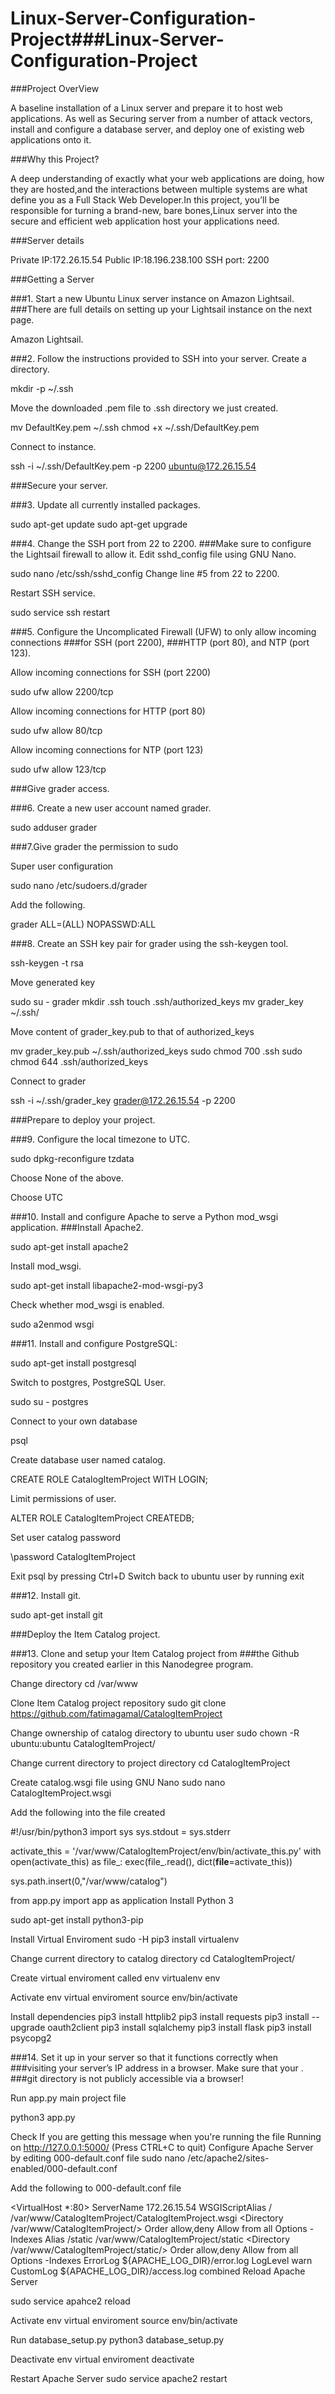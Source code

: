 # Linux-Server-Configuration-Project###Linux-Server-Configuration-Project
###Project OverView

A baseline installation of a Linux server and prepare it to host web applications. 
As well as Securing server from a number of attack vectors,
install and configure a database server,
and deploy one of existing web applications onto it.

###Why this Project?

A deep understanding of exactly what your web applications are doing,
how they are hosted,and the interactions between multiple systems are what define you as
a Full Stack Web Developer.In this project, you’ll be responsible for turning a brand-new,
bare bones,Linux server into the secure and efficient web application host your applications need.

###Server details

Private IP:172.26.15.54
Public IP:18.196.238.100
SSH port: 2200

###Getting a Server

###1. Start a new Ubuntu Linux server instance on Amazon Lightsail. 
###There are full details on setting up your Lightsail instance on the next page.

Amazon Lightsail.

###2. Follow the instructions provided to SSH into your server.
Create a directory.


mkdir -p ~/.ssh

Move the downloaded .pem file to .ssh directory we just created.

mv DefaultKey.pem ~/.ssh
chmod +x ~/.ssh/DefaultKey.pem

Connect to instance.

ssh -i ~/.ssh/DefaultKey.pem -p 2200 ubuntu@172.26.15.54

###Secure your server.

###3. Update all currently installed packages.

sudo apt-get update
sudo apt-get upgrade

###4. Change the SSH port from 22 to 2200. 
###Make sure to configure the Lightsail firewall to allow it.
Edit sshd_config file using GNU Nano.

sudo nano /etc/ssh/sshd_config
Change line #5 from 22 to 2200.

Restart SSH service.

sudo service ssh restart

###5. Configure the Uncomplicated Firewall (UFW) to only allow incoming connections 
###for SSH (port 2200),
###HTTP (port 80), and NTP (port 123).

Allow incoming connections for SSH (port 2200)

sudo ufw allow 2200/tcp

Allow incoming connections for HTTP (port 80)

sudo ufw allow 80/tcp

Allow incoming connections for NTP (port 123)

sudo ufw allow 123/tcp

###Give grader access.

###6. Create a new user account named grader.

sudo adduser grader

###7.Give grader the permission to sudo

Super user configuration

sudo nano /etc/sudoers.d/grader

Add the following.

grader ALL=(ALL) NOPASSWD:ALL

###8. Create an SSH key pair for grader using the ssh-keygen tool.

ssh-keygen -t rsa

Move generated key

sudo su - grader
mkdir .ssh
touch .ssh/authorized_keys
mv grader_key ~/.ssh/

Move content of grader_key.pub to that of authorized_keys

mv grader_key.pub ~/.ssh/authorized_keys
sudo chmod 700 .ssh
sudo chmod 644 .ssh/authorized_keys

Connect to grader

ssh -i ~/.ssh/grader_key grader@172.26.15.54 -p 2200

###Prepare to deploy your project.

###9. Configure the local timezone to UTC.

sudo dpkg-reconfigure tzdata

Choose None of the above.

Choose UTC

###10. Install and configure Apache to serve a Python mod_wsgi application.
###Install Apache2.

sudo apt-get install apache2

Install mod_wsgi.

sudo apt-get install libapache2-mod-wsgi-py3

Check whether mod_wsgi is enabled.

sudo a2enmod wsgi

###11. Install and configure PostgreSQL:

sudo apt-get install postgresql

Switch to postgres, PostgreSQL User.

sudo su - postgres

Connect to your own database

psql

Create database user named catalog.

CREATE ROLE CatalogItemProject WITH LOGIN;

Limit permissions of user.

ALTER ROLE CatalogItemProject CREATEDB;

Set user catalog password

\password CatalogItemProject

Exit psql by pressing Ctrl+D
Switch back to ubuntu user by running exit

###12. Install git.

sudo apt-get install git

###Deploy the Item Catalog project.

###13. Clone and setup your Item Catalog project from 
###the Github repository you created earlier in this Nanodegree program.

Change directory
cd /var/www

Clone Item Catalog project repository
sudo git clone https://github.com/fatimagamal/CatalogItemProject

Change ownership of catalog directory to ubuntu user
sudo chown -R ubuntu:ubuntu CatalogItemProject/

Change current directory to project directory
cd CatalogItemProject

Create catalog.wsgi file using GNU Nano
sudo nano CatalogItemProject.wsgi

Add the following into the file created

#!/usr/bin/python3
import sys
sys.stdout = sys.stderr

activate_this = '/var/www/CatalogItemProject/env/bin/activate_this.py'
with open(activate_this) as file_:
exec(file_.read(), dict(__file__=activate_this))

sys.path.insert(0,"/var/www/catalog")

from app.py import app as application
Install Python 3

sudo apt-get install python3-pip

Install Virtual Enviroment
sudo -H pip3 install virtualenv

Change current directory to catalog directory
cd CatalogItemProject/

Create virtual enviroment called env
virtualenv env

Activate env virtual enviroment
source env/bin/activate

Install dependencies
pip3 install httplib2
pip3 install requests
pip3 install --upgrade oauth2client
pip3 install sqlalchemy
pip3 install flask
pip3 install psycopg2

###14. Set it up in your server so that it functions correctly when 
###visiting your server’s IP address in a browser. Make sure that your .
###git directory is not publicly accessible via a browser!

Run app.py main project file

python3 app.py

Check If you are getting this message when you're running the file
Running on http://127.0.0.1:5000/ (Press CTRL+C to quit)
Configure Apache Server by editing 000-default.conf file
sudo nano /etc/apache2/sites-enabled/000-default.conf

Add the following to 000-default.conf file





<VirtualHost *:80>
            ServerName 172.26.15.54
            WSGIScriptAlias / /var/www/CatalogItemProject/CatalogItemProject.wsgi
            <Directory /var/www/CatalogItemProject/>
                  Order allow,deny
                  Allow from all
                  Options -Indexes
            </Directory>
            Alias /static /var/www/CatalogItemProject/static
            <Directory /var/www/CatalogItemProject/static/>
                  Order allow,deny
                  Allow from all
                  Options -Indexes
            </Directory>
            ErrorLog ${APACHE_LOG_DIR}/error.log
            LogLevel warn
            CustomLog ${APACHE_LOG_DIR}/access.log combined
</VirtualHost>
Reload Apache Server

sudo service apahce2 reload

Activate env virtual enviroment
source env/bin/activate

Run database_setup.py
python3 database_setup.py

Deactivate env virtual enviroment
deactivate

Restart Apache Server
sudo service apache2 restart

